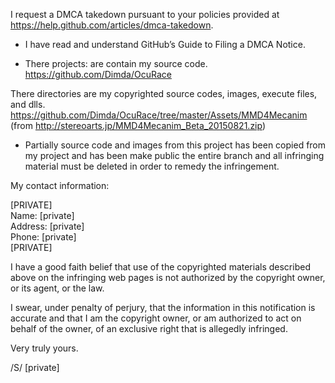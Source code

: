I request a DMCA takedown pursuant to your policies provided at
https://help.github.com/articles/dmca-takedown.

- I have read and understand GitHub’s Guide to Filing a DMCA Notice.

- There projects: are contain my source code.
https://github.com/Dimda/OcuRace

There directories are my copyrighted source codes, images, execute
files, and dlls.
https://github.com/Dimda/OcuRace/tree/master/Assets/MMD4Mecanim
(from http://stereoarts.jp/MMD4Mecanim_Beta_20150821.zip)

- Partially source code and images from this project has been
copied from my project and has been make public
the entire branch and all infringing material must be deleted in order
to remedy the infringement.

My contact information:

[PRIVATE]  
Name: [private]  
Address: [private]  
Phone: [private]  
[PRIVATE]  

I have a good faith belief that use of the copyrighted materials
described above on the infringing web pages is not authorized by the
copyright owner, or its agent, or the law.

I swear, under penalty of perjury, that the information in this
notification is accurate and that I am the copyright owner, or am
authorized to act on behalf of the owner, of an exclusive right that is
allegedly infringed.

Very truly yours.

/S/ [private]
